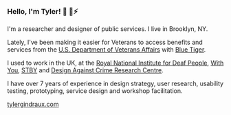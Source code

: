 ### Hello, I'm Tyler! 👋 🌱⚡

I'm a researcher and designer of public services. I live in Brooklyn, NY.

Lately, I've been making it easier for Veterans to access benefits and services from the [U.S. Department of Veterans Affairs](https://github.com/department-of-veterans-affairs) with [Blue Tiger](https://www.bluetiger.digital/).

I used to work in the UK, at the [Royal National Institute for Deaf People](https://rnid.org.uk/), [With You](https://www.wearewithyou.org.uk/), [STBY](https://www.stby.eu/) and [Design Against Crime Research Centre](https://designagainstcrime.com/).

I have over 7 years of experience in design strategy, user research, usability testing, prototyping, service design and workshop facilitation. 

[tylergindraux.com](https://tylergindraux.com/)
